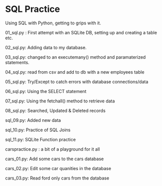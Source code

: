 # SQL Practice

Using SQL with Python, getting to grips with it. 

01_sql.py : First attempt with an SQLite DB, setting up and creating a table etc.

02_sql.py: Adding data to my database.

03_sql.py: changed to an executemany() method and paramaterized statements.

04_sql.py: read from csv and add to db with a new employees table

05_sql.py: Try/Except to catch errors with database connections/data

06_sql.py: Using the SELECT statement

07_sql.py: Using the fetchall() method to retrieve data

08_sql.py: Searched, Updated & Deleted records

sql_09.py: Added new data

sql_10.py: Practice of SQL Joins

sql_11.py: SQLite Function practice

carspractice.py : a bit of a playground for it all

cars_01.py: Add some cars to the cars database

cars_02.py: Edit some car quanities in the database

cars_03.py: Read ford only cars from the database
